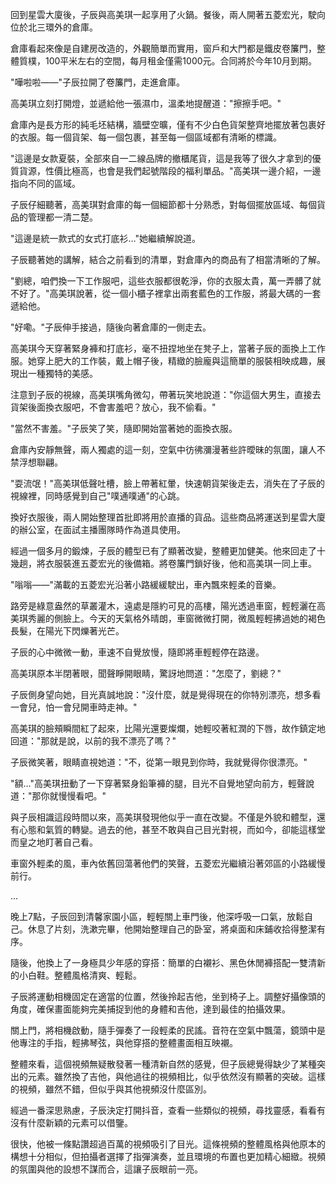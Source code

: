 回到星雲大廈後，子辰與高美琪一起享用了火鍋。餐後，兩人開著五菱宏光，駛向位於北三環外的倉庫。

倉庫看起來像是自建房改造的，外觀簡單而實用，窗戶和大門都是鐵皮卷簾門，整體質樸，100平米左右的空間，每月租金僅需1000元。合同將於今年10月到期。

"嘩啦啦——"子辰拉開了卷簾門，走進倉庫。

高美琪立刻打開燈，並遞給他一張濕巾，溫柔地提醒道："擦擦手吧。"

倉庫內是長方形的純毛坯結構，牆壁空曠，僅有不少白色貨架整齊地擺放著包裹好的衣服。每一個貨架、每一個包裹，甚至每一個區域都有清晰的標識。

"這邊是女款夏裝，全部來自一二線品牌的撤櫃尾貨，這是我等了很久才拿到的優質貨源，性價比極高，也會是我們起號階段的福利單品。"高美琪一邊介紹，一邊指向不同的區域。

子辰仔細聽著，高美琪對倉庫的每一個細節都十分熟悉，對每個擺放區域、每個貨品的管理都一清二楚。

"這邊是統一款式的女式打底衫…"她繼續解說道。

子辰聽著她的講解，結合之前看到的清單，對倉庫內的商品有了相當清晰的了解。

"劉總，咱們換一下工作服吧，這些衣服都很乾淨，你的衣服太貴，萬一弄髒了就不好了。"高美琪說著，從一個小櫃子裡拿出兩套藍色的工作服，將最大碼的一套遞給他。

"好嘞。"子辰伸手接過，隨後向著倉庫的一側走去。

高美琪今天穿著緊身褲和打底衫，毫不扭捏地坐在凳子上，當著子辰的面換上工作服。她穿上肥大的工作裝，戴上帽子後，精緻的臉龐與這簡單的服裝相映成趣，展現出一種獨特的美感。

注意到子辰的視線，高美琪嘴角微勾，帶著玩笑地說道："你這個大男生，直接去貨架後面換衣服吧，不會害羞吧？放心，我不偷看。"

"當然不害羞。"子辰笑了笑，隨即開始當著她的面換衣服。

倉庫內安靜無聲，兩人獨處的這一刻，空氣中彷彿瀰漫著些許曖昧的氛圍，讓人不禁浮想聯翩。

"耍流氓！"高美琪低聲吐槽，臉上帶著紅暈，快速朝貨架後走去，消失在了子辰的視線裡，同時感覺到自己"噗通噗通"的心跳。

換好衣服後，兩人開始整理首批即將用於直播的貨品。這些商品將運送到星雲大廈的辦公室，在面試主播團隊時作為道具使用。

經過一個多月的鍛煉，子辰的體型已有了顯著改變，整體更加健美。他來回走了十幾趟，將衣服裝進五菱宏光的後備箱。將卷簾門鎖好後，他和高美琪一同上車。

"嗡嗡——"滿載的五菱宏光沿著小路緩緩駛出，車內飄來輕柔的音樂。

路旁是綠意盎然的草叢灌木，遠處是隱約可見的高樓，陽光透過車窗，輕輕灑在高美琪秀麗的側臉上。今天的天氣格外晴朗，車窗微微打開，微風輕輕拂過她的褐色長髮，在陽光下閃爍著光芒。

子辰的心中微微一動，車速不自覺放慢，隨即將車輕輕停在路邊。

高美琪原本半閉著眼，聞聲睜開眼睛，驚訝地問道："怎麼了，劉總？"

子辰側身望向她，目光真誠地說："沒什麼，就是覺得現在的你特別漂亮，想多看一會兒，怕一會兒開車時走神。"

高美琪的臉頰瞬間紅了起來，比陽光還要燦爛，她輕咬著紅潤的下唇，故作鎮定地回道："那就是說，以前的我不漂亮了嗎？"

子辰微笑著，眼睛直視她道："不，從第一眼見到你時，我就覺得你很漂亮。"

"額…"高美琪扭動了一下穿著緊身鉛筆褲的腿，目光不自覺地望向前方，輕聲說道："那你就慢慢看吧。"

與子辰相識這段時間以來，高美琪發現他似乎一直在改變。不僅是外貌和體型，還有心態和氣質的轉變。過去的他，甚至不敢與自己目光對視，而如今，卻能這樣堂而皇之地盯著自己看。

車窗外輕柔的風，車內依舊回蕩著他們的笑聲，五菱宏光繼續沿著郊區的小路緩慢前行。

...

晚上7點，子辰回到清馨家園小區，輕輕關上車門後，他深呼吸一口氣，放鬆自己。休息了片刻，洗漱完畢，他開始整理自己的卧室，將桌面和床鋪收拾得整潔有序。

隨後，他換上了一身極具少年感的穿搭：簡單的白襯衫、黑色休閒褲搭配一雙清新的小白鞋。整體風格清爽、輕鬆。

子辰將運動相機固定在適當的位置，然後拎起吉他，坐到椅子上。調整好攝像頭的角度，確保畫面能夠完美捕捉到他的身體和吉他，達到最佳的拍攝效果。

關上門，將相機啟動，隨手彈奏了一段輕柔的民謠。音符在空氣中飄蕩，鏡頭中是他專注的手指，輕拂琴弦，與他穿搭的整體畫面相互映襯。

整體來看，這個視頻無疑散發著一種清新自然的感覺，但子辰總覺得缺少了某種突出的元素。雖然換了吉他，與他過往的視頻相比，似乎依然沒有顯著的突破。這樣的視頻，雖然不錯，但似乎與其他視頻沒什麼區別。

經過一番深思熟慮，子辰決定打開抖音，查看一些類似的視頻，尋找靈感，看看有沒有什麼新穎的元素可以借鑒。

很快，他被一條點讚超過百萬的視頻吸引了目光。這條視頻的整體風格與他原本的構想十分相似，但拍攝者選擇了指彈演奏，並且環境的布置也更加精心細緻。視頻的氛圍與他的設想不謀而合，這讓子辰眼前一亮。
